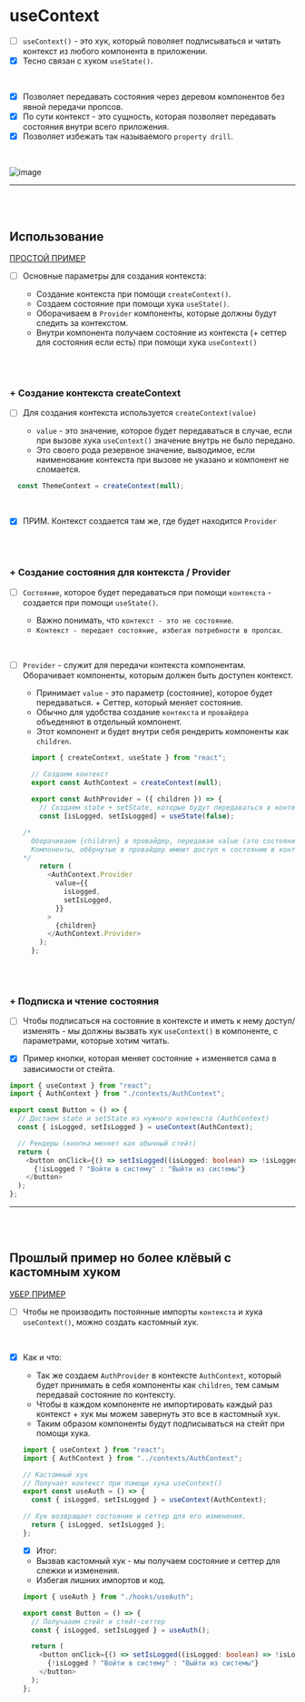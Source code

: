# useContext

- [ ] `useContext()` - это хук, который поволяет подписываться и читать контекст из любого компонента в приложении.
- [x] Тесно связан с хуком `useState()`. 

<br>

- [x] Позволяет передавать состояния через деревом компонентов без явной передачи пропсов.
- [x] По сути контекст - это сущность, которая позволяет передавать состояния внутри всего приложения.
- [x] Позволяет избежать так называемого `property drill`.

<br>

![image](https://github.com/acidshotgun/react-hooks-new/assets/117285472/1f00d5d6-7f90-4ae7-8d8f-0c2e519a9f19)

<hr>
<br>
<br>

<h2>Использование</h2>

[ПРОСТОЙ ПРИМЕР](https://codesandbox.io/p/devbox/usecontext-forked-swjgmd?file=%2Fsrc%2FApp.tsx%3A13%2C1)

- [ ] Основные параметры для создания контекста:

  + Создание контекста при помощи `createContext()`.
  + Создаем состояние при помощи хука `useState()`.
  + Оборачиваем в `Provider` компоненты, которые должны будут следить за контекстом.
  + Внутри компонента получаем состояние из контекста (+ сеттер для состояния если есть) при помощи хука `useContext()`
     
<br>
<br>

<h3>+ Создание контекста createContext</h3>

- [ ] Для создания контекста используется `createContext(value)`

  + `value` - это значение, которое будет передаваться в случае, если при вызове хука `useContext()` значение внутрь не было передано.
  + Это своего рода резервное значение, выводимое, если наименование контекста при вызове не указано и компонент не сломается.
     
```typescript
  const ThemeContext = createContext(null);
```
     
<br>

- [x] ПРИМ. Контекст создается там же, где будет находится `Provider`

<br>
<br>

<h3>+ Создание состояния для контекста / Provider</h3>

- [ ] `Состояние`, которое будет передаваться при помощи `контекста` - создается при помощи `useState()`.

  + Важно понимать, что `контекст - это не состояние`.
  + `Контекст - передает состояние, избегая потребности в пропсах`.
     
<br>

- [ ] `Provider` - служит для передачи контекста компонентам. Оборачивает компоненты, которым должен быть доступен контекст.

  + Принимает `value` - это параметр (состояние), которое будет передаваться. + Сеттер, который меняет состояние.
  + Обычно для удобства создание `контекста` и `провайдера` объеденяют в отдельный компонент.
  + Этот компонент и будет внутри себя рендерить компоненты как `children`.
     
  ```typescript
    import { createContext, useState } from "react";

    // Создаем контекст
    export const AuthContext = createContext(null);
    
    export const AuthProvider = ({ children }) => {
      // Создаем state + setState, которые будут передаваться в контексте
      const [isLogged, setIsLogged] = useState(false);

  /*
    Оборачиваем {children} в провайдер, передавая value (это состояние и смена состояния)
    Компоненты, обёрнутые в провайдер имеют доступ к состоянию в контексте.
  */
      return (
        <AuthContext.Provider
          value={{
            isLogged,
            setIsLogged,
          }}
        >
          {children}
        </AuthContext.Provider>
      );
    };
  ```

<br>
<br>

<h3>+ Подписка и чтение состояния</h3>

- [ ] Чтобы подписаться на состояние в контексте и иметь к нему доступ/изменять - мы должны вызвать хук `useContext()` в компоненте, с параметрами, которые хотим читать.

- [x] Пример кнопки, которая меняет состояние + изменяется сама в зависимости от стейта.

```typescript
import { useContext } from "react";
import { AuthContext } from "./contexts/AuthContext";

export const Button = () => {
  // Достаем state и setState из нужного контекста (AuthContext)
  const { isLogged, setIsLogged } = useContext(AuthContext);

  // Рендеры (кнопка меняет как обычный стейт)
  return (
    <button onClick={() => setIsLogged((isLogged: boolean) => !isLogged)}>
      {!isLogged ? "Войти в систему" : "Выйти из системы"}
    </button>
  );
};
```

<hr>
<br>
<br>

<h2>Прошлый пример но более клёвый с кастомным хуком</h2>

[УБЕР ПРИМЕР](https://codesandbox.io/p/devbox/usecontext-gwnmfc?file=%2Fsrc%2FApp.tsx%3A12%2C2)

- [ ] Чтобы не производить постоянные импорты `контекста` и хука `useContext()`, можно создать кастомный хук.

<br>

- [x] Как и что:

  + Так же создаем `AuthProvider` в контексте `AuthContext`, который будет принимать в себя компоненты как `children`, тем самым передавай состояние по контексту.
  + Чтобы в каждом компоненте не импортировать каждый раз контекст + хук мы можем завернуть это все в кастомный хук.
  + Таким образом компоненты будут подписываться на стейт при помощи хука.
     
  ```typescript
  import { useContext } from "react";
  import { AuthContext } from "../contexts/AuthContext";

  // Кастомный хук
  // Получает контекст при помощи хука useContext()
  export const useAuth = () => {
    const { isLogged, setIsLogged } = useContext(AuthContext);

  // Хук возвращает состояние и сеттер для его изменения.
    return { isLogged, setIsLogged };
  };
  ```

  - [x] Итог:
     
  + Вызвав кастомный хук - мы получаем состояние и сеттер для слежки и изменения.
  + Избегая лишних импортов и код.
     
  ```typescript
  import { useAuth } from "./hooks/useAuth";

  export const Button = () => {
    // Получааем стейт и стейт-сеттер
    const { isLogged, setIsLogged } = useAuth();
  
    return (
      <button onClick={() => setIsLogged((isLogged: boolean) => !isLogged)}>
        {!isLogged ? "Войти в систему" : "Выйти из системы"}
      </button>
    );
  };
  ```
